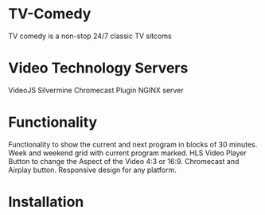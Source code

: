 # TV-Comedy 
TV comedy is a non-stop 24/7 classic TV sitcoms 

# Video Technology Servers 
VideoJS 
Silvermine Chromecast Plugin 
NGINX server 

# Functionality 
Functionality to show the current and next program in blocks of 30 minutes.
Week and weekend grid with current program marked.
HLS Video Player 
Button to change the Aspect of the Video 4:3 or 16:9.
Chromecast and Airplay button.
Responsive design for any platform.

# Installation 
